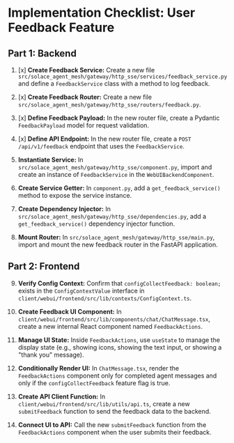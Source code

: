 # Implementation Checklist: User Feedback Feature

## Part 1: Backend

1.  [x] **Create Feedback Service:** Create a new file `src/solace_agent_mesh/gateway/http_sse/services/feedback_service.py` and define a `FeedbackService` class with a method to log feedback.

2.  [x] **Create Feedback Router:** Create a new file `src/solace_agent_mesh/gateway/http_sse/routers/feedback.py`.

3.  [x] **Define Feedback Payload:** In the new router file, create a Pydantic `FeedbackPayload` model for request validation.

4.  [x] **Define API Endpoint:** In the new router file, create a `POST /api/v1/feedback` endpoint that uses the `FeedbackService`.

5.  **Instantiate Service:** In `src/solace_agent_mesh/gateway/http_sse/component.py`, import and create an instance of `FeedbackService` in the `WebUIBackendComponent`.

6.  **Create Service Getter:** In `component.py`, add a `get_feedback_service()` method to expose the service instance.

7.  **Create Dependency Injector:** In `src/solace_agent_mesh/gateway/http_sse/dependencies.py`, add a `get_feedback_service()` dependency injector function.

8.  **Mount Router:** In `src/solace_agent_mesh/gateway/http_sse/main.py`, import and mount the new feedback router in the FastAPI application.

## Part 2: Frontend

9.  **Verify Config Context:** Confirm that `configCollectFeedback: boolean;` exists in the `ConfigContextValue` interface in `client/webui/frontend/src/lib/contexts/ConfigContext.ts`.

10. **Create Feedback UI Component:** In `client/webui/frontend/src/lib/components/chat/ChatMessage.tsx`, create a new internal React component named `FeedbackActions`.

11. **Manage UI State:** Inside `FeedbackActions`, use `useState` to manage the display state (e.g., showing icons, showing the text input, or showing a "thank you" message).

12. **Conditionally Render UI:** In `ChatMessage.tsx`, render the `FeedbackActions` component only for completed agent messages and only if the `configCollectFeedback` feature flag is true.

13. **Create API Client Function:** In `client/webui/frontend/src/lib/utils/api.ts`, create a new `submitFeedback` function to send the feedback data to the backend.

14. **Connect UI to API:** Call the new `submitFeedback` function from the `FeedbackActions` component when the user submits their feedback.

